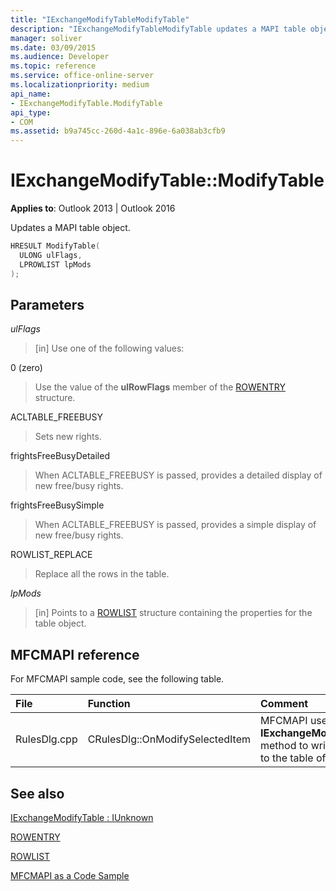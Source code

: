 ```yaml
---
title: "IExchangeModifyTableModifyTable"
description: "IExchangeModifyTableModifyTable updates a MAPI table object. This article describes its syntax, parameters, and provides a sample code."
manager: soliver
ms.date: 03/09/2015
ms.audience: Developer
ms.topic: reference
ms.service: office-online-server
ms.localizationpriority: medium
api_name:
- IExchangeModifyTable.ModifyTable
api_type:
- COM
ms.assetid: b9a745cc-260d-4a1c-896e-6a038ab3cfb9
---
```


# IExchangeModifyTable::ModifyTable

  
  
**Applies to**: Outlook 2013 | Outlook 2016 
  
Updates a MAPI table object.
  
```cpp
HRESULT ModifyTable( 
  ULONG ulFlags, 
  LPROWLIST lpMods 
); 

```

## Parameters

 _ulFlags_
  
> [in] Use one of the following values: 
    
0 (zero)
  
> Use the value of the **ulRowFlags** member of the [ROWENTRY](rowentry.md) structure. 
    
ACLTABLE_FREEBUSY
  
> Sets new rights.
    
frightsFreeBusyDetailed
  
> When ACLTABLE_FREEBUSY is passed, provides a detailed display of new free/busy rights.
    
frightsFreeBusySimple
  
> When ACLTABLE_FREEBUSY is passed, provides a simple display of new free/busy rights.
    
ROWLIST_REPLACE
  
> Replace all the rows in the table.
    
 _lpMods_
  
> [in] Points to a [ROWLIST](rowlist.md) structure containing the properties for the table object. 
    
## MFCMAPI reference

For MFCMAPI sample code, see the following table.
  
|**File**|**Function**|**Comment**|
|:-----|:-----|:-----|
|RulesDlg.cpp  <br/> |CRulesDlg::OnModifySelectedItem  <br/> |MFCMAPI uses the **IExchangeModifyTable::ModifyTable** method to write a modified rule back to the table of rules. |
   
## See also



[IExchangeModifyTable : IUnknown](iexchangemodifytableiunknown.md)
  
[ROWENTRY](rowentry.md)
  
[ROWLIST](rowlist.md)


[MFCMAPI as a Code Sample](mfcmapi-as-a-code-sample.md)

